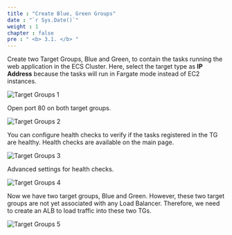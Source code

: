 ```yaml
---
title : "Create Blue, Green Groups"
date : "`r Sys.Date()`"
weight : 1
chapter : false
pre : " <b> 3.1. </b> "
---
```

Create two Target Groups, Blue and Green, to contain the tasks running the web application in the ECS Cluster. Here, select the target type as **IP Address** because the tasks will run in Fargate mode instead of EC2 instances.

![Target Groups 1](/images/3.ALB-TG/01-TG.png)

Open port 80 on both target groups.

![Target Groups 2](/images/3.ALB-TG/02-TG.png)

You can configure health checks to verify if the tasks registered in the TG are healthy. Health checks are available on the main page.

![Target Groups 3](/images/3.ALB-TG/03-TG.png)

Advanced settings for health checks.

![Target Groups 4](/images/3.ALB-TG/04-TG.png)

Now we have two target groups, Blue and Green. However, these two target groups are not yet associated with any Load Balancer. Therefore, we need to create an ALB to load traffic into these two TGs.

![Target Groups 5](/images/3.ALB-TG/05-TG.png)
